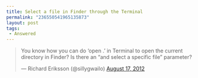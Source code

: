 ```yaml
---
title: Select a file in Finder through the Terminal
permalink: "236550541965135873"
layout: post
tags:
 - Answered
---
```


<blockquote class="twitter-tweet"><p>You know how you can do ‘open .’ in Terminal to open the current directory in Finder? Is there an “and select a specific file” parameter?</p>&mdash; Richard Eriksson (@sillygwailo) <a href="https://twitter.com/sillygwailo/status/236550541965135873" data-datetime="2012-08-17T19:50:18+00:00">August 17, 2012</a></blockquote>
<script src="//platform.twitter.com/widgets.js" charset="utf-8"></script>
